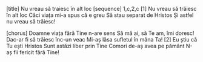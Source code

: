 [title] Nu vreau să traiesc în alt loc
[sequence] 1,c,2,c
[1]
Nu vreau să trăiesc în alt loc
Căci viața mi-a spus că e greu
Să stau separat de Hristos
Și astfel nu vreau să trăiesc!

[chorus]
Doamne viața fără Tine n-are sens
Să mă ai, să Te am, îmi doresc!
Dac-ar fi să trăiesc înc-un veac
Mi-aș lăsa sufletul în mâna Ta!
[2]
Eu știu că Tu ești Hristos
Sunt astăzi liber prin Tine
Comori de-aș avea pe pământ
N-aș fii fericit fără Tine!

